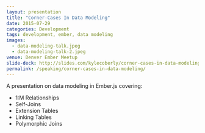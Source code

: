 ```yaml
---
layout: presentation
title: "Corner-Cases In Data Modeling"
date: 2015-07-29
categories: Development
tags: development, ember, data modeling
images:
  - data-modeling-talk.jpeg
  - data-modeling-talk-2.jpeg
venue: Denver Ember Meetup
slide-deck: http://slides.com/kylecoberly/corner-cases-in-data-modeling
permalink: /speaking/corner-cases-in-data-modeling/
---
```

A presentation on data modeling in Ember.js covering:

* 1:M Relationships
* Self-Joins
* Extension Tables
* Linking Tables
* Polymorphic Joins
